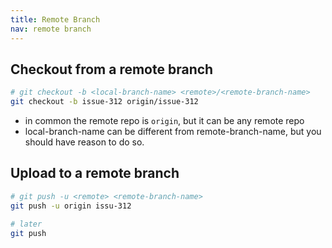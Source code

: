 ```yaml
---
title: Remote Branch
nav: remote branch
---
```


## Checkout from a remote branch

```sh
# git checkout -b <local-branch-name> <remote>/<remote-branch-name>
git checkout -b issue-312 origin/issue-312
```

* in common the remote repo is ``origin``, but it can be any remote repo
* local-branch-name can be different from remote-branch-name,
  but you should have reason to do so.


## Upload to a remote branch

```sh
# git push -u <remote> <remote-branch-name>
git push -u origin issu-312

# later
git push
```